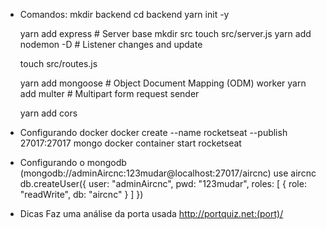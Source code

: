 

- Comandos:
  mkdir backend
  cd backend
  yarn init -y

  yarn add express    # Server base
  mkdir src
  touch src/server.js
  yarn add nodemon -D # Listener changes and update

  touch src/routes.js

  yarn add mongoose   # Object Document Mapping (ODM) worker
  yarn add multer     # Multipart form request sender

  yarn add cors


- Configurando docker
  docker create --name rocketseat --publish 27017:27017 mongo
  docker container start rocketseat

- Configurando o mongodb (mongodb://adminAircnc:123mudar@localhost:27017/aircnc)
  use aircnc
  db.createUser({
    user: "adminAircnc",
    pwd: "123mudar",
    roles: [ { role: "readWrite", db: "aircnc" } ]
  })

- Dicas
  Faz uma análise da porta usada
  http://portquiz.net:(port)/